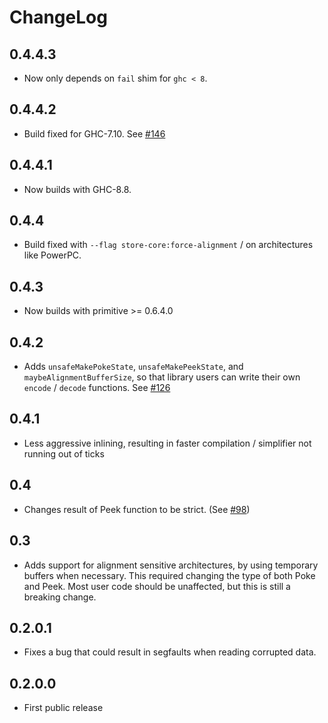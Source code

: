 # ChangeLog

## 0.4.4.3

* Now only depends on `fail` shim for `ghc < 8`.

## 0.4.4.2

* Build fixed for GHC-7.10. See
  [#146](https://github.com/fpco/store/issues/146)

## 0.4.4.1

* Now builds with GHC-8.8.

## 0.4.4

* Build fixed with  `--flag store-core:force-alignment` / on architectures
  like PowerPC.

## 0.4.3

* Now builds with primitive >= 0.6.4.0

## 0.4.2

* Adds `unsafeMakePokeState`, `unsafeMakePeekState`, and
  `maybeAlignmentBufferSize`, so that library users can write their own
  `encode` / `decode` functions.
  See [#126](https://github.com/fpco/store/pull/126)

## 0.4.1

* Less aggressive inlining, resulting in faster compilation / simplifier
  not running out of ticks

## 0.4

* Changes result of Peek function to be strict.
  (See [#98](https://github.com/fpco/store/pull/98))

## 0.3

* Adds support for alignment sensitive architectures, by using temporary buffers
  when necessary. This required changing the type of both Poke and Peek. Most
  user code should be unaffected, but this is still a breaking change.

## 0.2.0.1

* Fixes a bug that could result in segfaults when reading corrupted data.

## 0.2.0.0

* First public release
